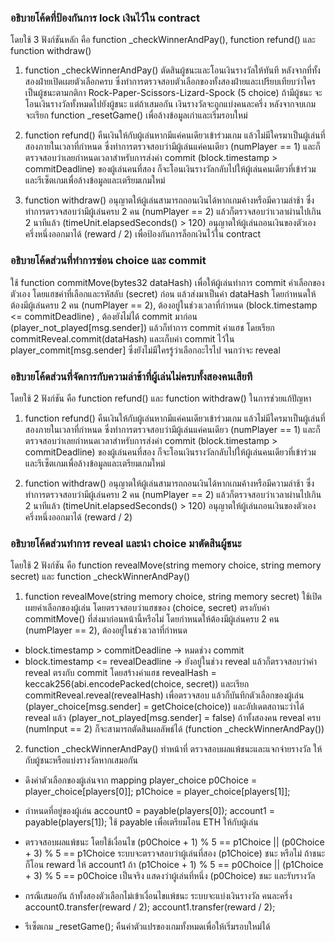 ### อธิบายโค้ดที่ป้องกันการ lock เงินไว้ใน contract
โดยใช้ 3 ฟังก์ชันหลัก คือ function _checkWinnerAndPay(), function refund() และ function withdraw()
1. function _checkWinnerAndPay()
ตัดสินผู้ชนะและโอนเงินรางวัลให้ทันที หลังจากที่ทั้งสองฝ่ายเปิดเผยตัวเลือกครบ ซึ่งทำการตรวจสอบตัวเลือกของทั้งสองฝ่ายและเปรียบเทียบว่าใครเป็นผู้ชนะตามกติกา Rock-Paper-Scissors-Lizard-Spock (5 choice)
ถ้ามีผู้ชนะ จะโอนเงินรางวัลทั้งหมดไปยังผู้ชนะ
แต่ถ้าเสมอกัน เงินรางวัลจะถูกแบ่งคนละครึ่ง
หลังจากจบเกม จะเรียก function _resetGame() เพื่อล้างข้อมูลเก่าและเริ่มรอบใหม่

2. function refund()
คืนเงินให้กับผู้เล่นหากมีแค่คนเดียวเข้าร่วมเกม แล้วไม่มีใครมาเป็นผู้เล่นที่สองภายในเวลาที่กำหนด ซึ่งทำการตรวจสอบว่ามีผู้เล่นแค่คนเดียว (numPlayer == 1)
และก็ตรวจสอบว่าเลยกำหนดเวลาสำหรับการส่งค่า commit (block.timestamp > commitDeadline) ของผู้เล่นคนที่สอง ก็จะโอนเงินรางวัลกลับไปให้ผู้เล่นคนเดียวที่เข้าร่วม
และรีเซ็ตเกมเพื่อล้างข้อมูลและเตรียมเกมใหม่

3. function withdraw()
อนุญาตให้ผู้เล่นสามารถถอนเงินได้หากเกมค้างหรือมีความล่าช้า ซึ่งทำการตรวจสอบว่ามีผู้เล่นครบ 2 คน (numPlayer == 2)
แล้วก็ตรวจสอบว่าเวลาผ่านไปเกิน 2 นาทีแล้ว (timeUnit.elapsedSeconds() > 120)
อนุญาตให้ผู้เล่นถอนเงินของตัวเองครึ่งหนึ่งออกมาได้ (reward / 2)  เพื่อป้องกันการล็อกเงินไว้ใน contract

### อธิบายโค้ดส่วนที่ทำการซ่อน choice และ commit
ใช้ function commitMove(bytes32 dataHash)
เพื่อให้ผู้เล่นทำการ commit ค่าเลือกของตัวเอง โดยแฮชค่าที่เลือกและรหัสลับ (secret) ก่อน แล้วส่งมาเป็นค่า dataHash
โดยกำหนดให้ต้องมีผู้เล่นครบ 2 คน (numPlayer == 2), ต้องอยู่ในช่วงเวลาที่กำหนด (block.timestamp <= commitDeadline)
, ต้องยังไม่ได้ commit มาก่อน (player_not_played[msg.sender])
แล้วก็ทำการ commit ค่าแฮช โดยเรียก commitReveal.commit(dataHash)
และเก็บค่า commit ไว้ใน player_commit[msg.sender]
ซึ่งยังไม่มีใครรู้ว่าเลือกอะไรไป จนกว่าจะ reveal

### อธิบายโค้ดส่วนที่จัดการกับความล่าช้าที่ผู้เล่นไม่ครบทั้งสองคนเสียที
โดยใช้ 2 ฟังก์ชัน คือ function refund() และ function withdraw() ในการช่วยแก้ปัญหา
1. function refund()
คืนเงินให้กับผู้เล่นหากมีแค่คนเดียวเข้าร่วมเกม แล้วไม่มีใครมาเป็นผู้เล่นที่สองภายในเวลาที่กำหนด ซึ่งทำการตรวจสอบว่ามีผู้เล่นแค่คนเดียว (numPlayer == 1)
และก็ตรวจสอบว่าเลยกำหนดเวลาสำหรับการส่งค่า commit (block.timestamp > commitDeadline) ของผู้เล่นคนที่สอง ก็จะโอนเงินรางวัลกลับไปให้ผู้เล่นคนเดียวที่เข้าร่วม
และรีเซ็ตเกมเพื่อล้างข้อมูลและเตรียมเกมใหม่

2. function withdraw()
อนุญาตให้ผู้เล่นสามารถถอนเงินได้หากเกมค้างหรือมีความล่าช้า ซึ่งทำการตรวจสอบว่ามีผู้เล่นครบ 2 คน (numPlayer == 2)
แล้วก็ตรวจสอบว่าเวลาผ่านไปเกิน 2 นาทีแล้ว (timeUnit.elapsedSeconds() > 120)
อนุญาตให้ผู้เล่นถอนเงินของตัวเองครึ่งหนึ่งออกมาได้ (reward / 2) 

### อธิบายโค้ดส่วนทำการ reveal และนำ choice มาตัดสินผู้ชนะ 
โดยใช้ 2 ฟังก์ชัน คือ  function revealMove(string memory choice, string memory secret) และ function _checkWinnerAndPay()

1. function revealMove(string memory choice, string memory secret)
ใช้เปิดเผยค่าเลือกของผู้เล่น โดยตรวจสอบว่าแฮชของ (choice, secret) ตรงกับค่า commitMove() ที่ส่งมาก่อนหน้านี้หรือไม่
โดยกำหนดให้ต้องมีผู้เล่นครบ 2 คน (numPlayer == 2), ต้องอยู่ในช่วงเวลาที่กำหนด
- block.timestamp > commitDeadline → หมดช่วง commit
- block.timestamp <= revealDeadline → ยังอยู่ในช่วง reveal
แล้วก็ตรวจสอบว่าค่า reveal ตรงกับ commit 
โดยสร้างค่าแฮช revealHash = keccak256(abi.encodePacked(choice, secret))
และเรียก commitReveal.reveal(revealHash) เพื่อตรวจสอบ
แล้วก็บันทึกตัวเลือกของผู้เล่น (player_choice[msg.sender] = getChoice(choice))
และอัปเดตสถานะว่าได้ reveal แล้ว (player_not_played[msg.sender] = false)
ถ้าทั้งสองคน reveal ครบ (numInput == 2) ก็จะสามารถตัดสินผลลัพธ์ได้ (function _checkWinnerAndPay())

2. function _checkWinnerAndPay()
ทำหน้าที่ ตรวจสอบผลแพ้ชนะและแจกจ่ายรางวัล ให้กับผู้ชนะหรือแบ่งรางวัลหากเสมอกัน
- ดึงค่าตัวเลือกของผู้เล่นจาก mapping player_choice
p0Choice = player_choice[players[0]];
p1Choice = player_choice[players[1]];

- กำหนดที่อยู่ของผู้เล่น
account0 = payable(players[0]);
account1 = payable(players[1]);
ใช้ payable เพื่อเตรียมโอน ETH ให้กับผู้เล่น

- ตรวจสอบผลแพ้ชนะ โดยใช้เงื่อนไข (p0Choice + 1) % 5 == p1Choice || (p0Choice + 3) % 5 == p1Choice
ระบบจะตรวจสอบว่าผู้เล่นที่สอง (p1Choice) ชนะ หรือไม่ ถ้าชนะก็โอน reward ให้ account1
ถ้า (p1Choice + 1) % 5 == p0Choice || (p1Choice + 3) % 5 == p0Choice เป็นจริง แสดงว่าผู้เล่นที่หนึ่ง (p0Choice) ชนะ และรับรางวัล

- กรณีเสมอกัน
ถ้าทั้งสองตัวเลือกไม่เข้าเงื่อนไขแพ้ชนะ ระบบจะแบ่งเงินรางวัล คนละครึ่ง
account0.transfer(reward / 2);
account1.transfer(reward / 2);

- รีเซ็ตเกม
_resetGame();
คืนค่าตัวแปรของเกมทั้งหมดเพื่อให้เริ่มรอบใหม่ได้